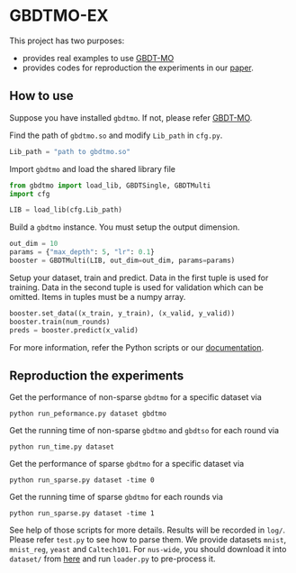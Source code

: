 # GBDTMO-EX
This project has two purposes:
- provides real examples to use [GBDT-MO](https://github.com/zzd1992/GBDTMO)
- provides codes for reproduction the experiments in our [paper](https://arxiv.org/abs/1909.04373).

## How to use
Suppose you have installed `gbdtmo`. If not, please refer [GBDT-MO](https://github.com/zzd1992/GBDTMO).

Find the path of `gbdtmo.so` and modify `Lib_path` in `cfg.py`.
```python
Lib_path = "path to gbdtmo.so"
```
Import `gbdtmo` and load the shared library file
```python
from gbdtmo import load_lib, GBDTSingle, GBDTMulti
import cfg

LIB = load_lib(cfg.Lib_path)
```
Build a `gbdtmo` instance. You must setup the output dimension.
```python
out_dim = 10
params = {"max_depth": 5, "lr": 0.1}
booster = GBDTMulti(LIB, out_dim=out_dim, params=params)
```
Setup your dataset, train and predict. Data in the first tuple is used for training. Data in the second tuple is used for validation which can be omitted. Items in tuples must be a numpy array.
```python
booster.set_data((x_train, y_train), (x_valid, y_valid))
booster.train(num_rounds)
preds = booster.predict(x_valid)
```
For more information, refer the Python scripts or our [documentation](https://gbdtmo.readthedocs.io).

## Reproduction the experiments
Get the performance of non-sparse `gbdtmo` for a specific dataset via
```
python run_peformance.py dataset gbdtmo
```
Get the running time of non-sparse `gbdtmo` and `gbdtso` for each round via
```
python run_time.py dataset
```
Get the performance of sparse `gbdtmo` for a specific dataset via
```
python run_sparse.py dataset -time 0
```
Get the running time of sparse `gbdtmo` for each rounds via
```
python run_sparse.py dataset -time 1
```
See help of those scripts for more details. Results will be recorded in `log/`. Please refer `test.py` to see how to parse them. We provide datasets `mnist`, `mnist_reg`, `yeast` and `Caltech101`. For `nus-wide`, you should download it into `dataset/` from [here](http://sourceforge.net/projects/mulan/files/datasets/nuswide-cVLADplus.rar) and run `loader.py` to pre-process it.
